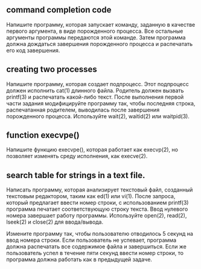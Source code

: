 ## command completion code
Напишите программу, которая запускает команду, заданную в качестве первого аргумента, в виде порожденного процесса. Все остальные аргументы программы передаются этой команде. Затем программа должна дождаться завершения порожденного процесса и распечатать его код завершения.
## creating two processes
Напишите программу, которая создает подпроцесс. Этот подпроцесс должен исполнить cat(1) длинного файла. Родитель должен вызвать printf(3) и распечатать какой-либо текст. После выполнения первой части задания модифицируйте программу так, чтобы последняя строка, распечатанная родителем, выводилась после завершения порожденного процесса. Используйте wait(2), waitid(2) или waitpid(3).
## function execvpe()
Напишите функцию execvpe(), которая работает как execvp(2), но позволяет изменять среду исполнения, как execve(2).
## search table for strings in a text file.
Написать программу, которая анализирует текстовый файл, созданный текстовым редактором, таким как ed(1) или vi(1). После запроса, который предлагает ввести номер строки, с использованием printf(3) программа печатает соответствующую строку текста. Ввод нулевого номера завершает работу программы. Используйте open(2), read(2), lseek(2) и close(2) для ввода/вывода.

Измените программу так, чтобы пользователю отводилось 5 секунд на ввод номера строки. Если пользователь не успевает, программа должна распечатать все содержимое файла и завершиться. Если же пользователь успел в течение пяти секунд ввести номер строки, то программа должна работать как в предыдущей задаче.

